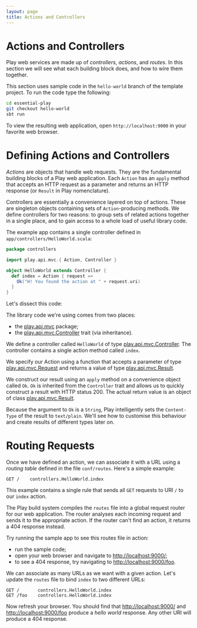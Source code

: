 ```yaml
---
layout: page
title: Actions and Controllers
---
```


# Actions and Controllers

Play web services are made up of *controllers*, *actions*, and *routes*. In this section we will see what each building block does, and how to wire them together.

This section uses sample code in the `hello-world` branch of the template project. To run the code type the following:

~~~ bash
cd essential-play
git checkout hello-world
sbt run
~~~

To view the resulting web application, open `http://localhost:9000` in your favorite web browser.

# Defining Actions and Controllers

*Actions* are objects that handle web requests. They are the fundamental building blocks of a Play web application. Each `Action` has an `apply` method that accepts an HTTP request as a parameter and returns an HTTP response (or `Result` in Play nomenclature).

Controllers are essentially a convenience layered on top of actions. These are singleton objects containing sets of `Action`-producing methods. We define controllers for two reasons: to group sets of related actions together in a single place, and to gain access to a whole load of useful library code.

The example app contains a single controller defined in `app/controllers/HelloWorld.scala`:

~~~ scala
package controllers

import play.api.mvc.{ Action, Controller }

object HelloWorld extends Controller {
  def index = Action { request =>
    Ok("H! You found the action at " + request.uri)
  }
}
~~~

Let's dissect this code:

The library code we're using comes from two places:

 - the [play.api.mvc] package;
 - the [play.api.mvc.Controller] trait (via inheritance).

We define a controller called `HelloWorld` of type [play.api.mvc.Controller]. The controller contains a single action method called `index`.

We specify our Action using a function that accepts a parameter of type [play.api.mvc.Request] and returns a value of type [play.api.mvc.Result].

We construct our result using an `apply` method on a convenience object called `Ok`. `Ok` is inherited from the `Controller` trait and allows us to quickly construct a result with HTTP status 200. The actual return value is an object of class [play.api.mvc.Result].

Because the argument to `Ok` is a `String`, Play intelligently sets the `Content-Type` of the result to `text/plain`. We'll see how to customise this behaviour and create results of different types later on.

[play.api.mvc]:            https://www.playframework.com/documentation/2.3.x/api/scala/index.html#play.api.mvc.package
[play.api.mvc.Controller]: https://www.playframework.com/documentation/2.3.x/api/scala/index.html#play.api.mvc.Controller
[play.api.mvc.Action]:     https://www.playframework.com/documentation/2.3.x/api/scala/index.html#play.api.mvc.Action
[play.api.mvc.Request]:    https://www.playframework.com/documentation/2.3.x/api/scala/index.html#play.api.mvc.Request
[play.api.mvc.Result]:     https://www.playframework.com/documentation/2.3.x/api/scala/index.html#play.api.mvc.Result

# Routing Requests

Once we have defined an action, we can associate it with a URL using a *routing table* defined in the file `conf/routes`. Here's a simple example:

~~~
GET /    controllers.HelloWorld.index
~~~

This example contains a single rule that sends all `GET` requests to URI `/` to our `index` action.

The Play build system compiles the `routes` file into a global request router for our web application. The router analyses each incoming request and sends it to the appropriate action. If the router can't find an action, it returns a 404 response instead.

Try running the sample app to see this routes file in action:

 - run the sample code;
 - open your web browser and navigate to [http://localhost:9000/]();
 - to see a 404 response, try navigating to [http://localhost:9000/foo]().

We can associate as many URLs as we want with a given action. Let's update the `routes` file to bind `index` to two different URLs:

~~~
GET /       controllers.HelloWorld.index
GET /foo    controllers.HelloWorld.index
~~~

Now refresh your browser. You should find that [http://localhost:9000/]() and [http://localhost:9000/foo]() produce a *hello world* response. Any other URI will produce a 404 response.
